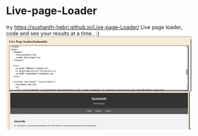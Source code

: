 # Live-page-Loader
try https://sushanth-hebri.github.io/Live-page-Loader/
Live page loader, code and see your results at a time.. :)
![Image Alt Text](live_loader.png)
